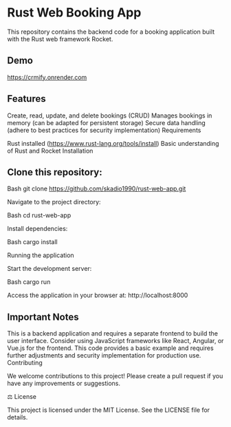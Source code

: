 # Rust Web Booking App

This repository contains the backend code for a booking application built with the Rust web framework Rocket.

## Demo

https://crmify.onrender.com 

## Features

Create, read, update, and delete bookings (CRUD)
Manages bookings in memory (can be adapted for persistent storage)
Secure data handling (adhere to best practices for security implementation)
Requirements

Rust installed (https://www.rust-lang.org/tools/install)
Basic understanding of Rust and Rocket
Installation

## Clone this repository:

Bash
git clone https://github.com/skadio1990/rust-web-app.git

 Navigate to the project directory:

Bash
cd rust-web-app

 Install dependencies:

Bash
cargo install

Running the application

Start the development server:

Bash
cargo run

 Access the application in your browser at: http://localhost:8000

## Important Notes

This is a backend application and requires a separate frontend to build the user interface. Consider using JavaScript frameworks like React, Angular, or Vue.js for the frontend.
This code provides a basic example and requires further adjustments and security implementation for production use.
Contributing

We welcome contributions to this project! Please create a pull request if you have any improvements or suggestions.

⚖️ License

This project is licensed under the MIT License. See the LICENSE file for details.